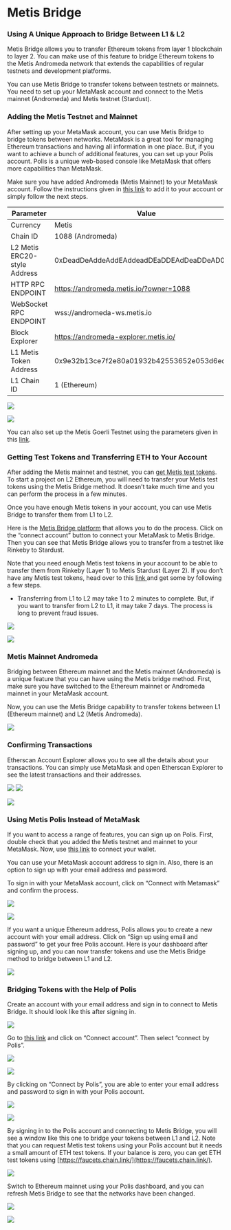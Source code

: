 # Metis Bridge

### Using A Unique Approach to Bridge Between L1 & L2

Metis Bridge allows you to transfer Ethereum tokens from layer 1 blockchain to layer 2. You can make use of this feature to bridge Ethereum tokens to the Metis Andromeda network that extends the capabilities of regular testnets and development platforms.

You can use Metis Bridge to transfer tokens between testnets or mainnets. You need to set up your MetaMask account and connect to the Metis mainnet (Andromeda) and Metis testnet (Stardust).

### Adding the Metis Testnet and Mainnet <a href="#_91qdkyrnmc0i" id="_91qdkyrnmc0i"></a>

After setting up your MetaMask account, you can use Metis Bridge to bridge tokens between networks. MetaMask is a great tool for managing Ethereum transactions and having all information in one place. But, if you want to achieve a bunch of additional features, you can set up your Polis account. Polis is a unique web-based console like MetaMask that offers more capabilities than MetaMask.

Make sure you have added Andromeda (Metis Mainnet) to your MetaMask account. Follow the instructions given in [this link](../resources/metamask-setting-how-to-connect-your-metamask-crypto-wallet-to-metis-platform.md) to add it to your account or simply follow the next steps.

| Parameter                    | Value                                      |
| ---------------------------- | ------------------------------------------ |
| Currency                     | Metis                                      |
| Chain ID                     | 1088 (Andromeda)                           |
| L2 Metis ERC20-style Address | 0xDeadDeAddeAddEAddeadDEaDDEAdDeaDDeAD0000 |
| HTTP RPC ENDPOINT            | https://andromeda.metis.io/?owner=1088     |
| WebSocket RPC ENDPOINT       | wss://andromeda-ws.metis.io                |
| Block Explorer               | https://andromeda-explorer.metis.io/       |
| L1 Metis Token Address       | 0x9e32b13ce7f2e80a01932b42553652e053d6ed8e |
| L1 Chain ID                  | 1 (Ethereum)                               |

![](<../.gitbook/assets/0 (14)>)

![](<../.gitbook/assets/1 (7)>)

You can also set up the Metis Goerli Testnet using the parameters given in this [link](../get-started/metis-connection-details.md#testnet-goerli).

### Getting Test Tokens and Transferring ETH to Your Account <a href="#_i16jl1t6ezgn" id="_i16jl1t6ezgn"></a>

After adding the Metis mainnet and testnet, you can [get Metis test tokens](../get-started/getting-test-tokens.md). To start a project on L2 Ethereum, you will need to transfer your Metis test tokens using the Metis Bridge method. It doesn’t take much time and you can perform the process in a few minutes.

Once you have enough Metis tokens in your account, you can use Metis Bridge to transfer them from L1 to L2.

Here is the [Metis Bridge platform](https://bridge.metis.io/) that allows you to do the process. Click on the “connect account” button to connect your MetaMask to Metis Bridge. Then you can see that Metis Bridge allows you to transfer from a testnet like Rinkeby to Stardust.

Note that you need enough Metis test tokens in your account to be able to transfer them from Rinkeby (Layer 1) to Metis Stardust (Layer 2). If you don’t have any Metis test tokens, head over to this [link ](../get-started/getting-test-tokens.md)and get some by following a few steps.

* Transferring from L1 to L2 may take 1 to 2 minutes to complete. But, if you want to transfer from L2 to L1, it may take 7 days. The process is long to prevent fraud issues.

![](<../.gitbook/assets/3 (9) (1)>)

![](<../.gitbook/assets/4 (7)>)

### Metis Mainnet Andromeda <a href="#_1r37mz9ztkti" id="_1r37mz9ztkti"></a>

Bridging between Ethereum mainnet and the Metis mainnet (Andromeda) is a unique feature that you can have using the Metis bridge method. First, make sure you have switched to the Ethereum mainnet or Andromeda mainnet in your MetaMask account.

Now, you can use the Metis Bridge capability to transfer tokens between L1 (Ethereum mainnet) and L2 (Metis Andromeda).

![](<../.gitbook/assets/5 (8)>)

### Confirming Transactions <a href="#_lt9hjy8p67ci" id="_lt9hjy8p67ci"></a>

Etherscan Account Explorer allows you to see all the details about your transactions. You can simply use MetaMask and open Etherscan Explorer to see the latest transactions and their addresses.

![](<../.gitbook/assets/6 (5) (1)>) ![](<../.gitbook/assets/7 (6) (1)>)

![](<../.gitbook/assets/8 (12)>)

### Using Metis Polis Instead of MetaMask <a href="#_a4wc70ctrzz1" id="_a4wc70ctrzz1"></a>

If you want to access a range of features, you can sign up on Polis. First, double check that you added the Metis testnet and mainnet to your MetaMask. Now, use [this link](https://polis.metis.io/#/login) to connect your wallet.

You can use your MetaMask account address to sign in. Also, there is an option to sign up with your email address and password.

To sign in with your MetaMask account, click on “Connect with Metamask” and confirm the process.

![](<../.gitbook/assets/9 (12) (1)>)

![](<../.gitbook/assets/10 (2)>)

If you want a unique Ethereum address, Polis allows you to create a new account with your email address. Click on “Sign up using email and password” to get your free Polis account. Here is your dashboard after signing up, and you can now transfer tokens and use the Metis Bridge method to bridge between L1 and L2.

![](<../.gitbook/assets/11 (5) (1)>)

### Bridging Tokens with the Help of Polis <a href="#_g81rlo9g5ojj" id="_g81rlo9g5ojj"></a>

Create an account with your email address and sign in to connect to Metis Bridge. It should look like this after signing in.

![](<../.gitbook/assets/12 (7)>)

Go to [this link](https://bridge.metis.io/home) and click on “Connect account”. Then select “connect by Polis”.

![](<../.gitbook/assets/13 (3)>)

![](<../.gitbook/assets/14 (4) (1)>)

By clicking on “Connect by Polis”, you are able to enter your email address and password to sign in with your Polis account.

![](<../.gitbook/assets/15 (9) (1)>)

![](<../.gitbook/assets/16 (1)>)

By signing in to the Polis account and connecting to Metis Bridge, you will see a window like this one to bridge your tokens between L1 and L2. Note that you can request Metis test tokens using your Polis account but it needs a small amount of ETH test tokens. If your balance is zero, you can get ETH test tokens using [https://faucets.chain.link/](https://faucets.chain.link/).

![](<../.gitbook/assets/17 (3) (1)>)

Switch to Ethereum mainnet using your Polis dashboard, and you can refresh Metis Bridge to see that the networks have been changed.

![](<../.gitbook/assets/18 (1)>)

![](<../.gitbook/assets/19 (10) (1)>)
